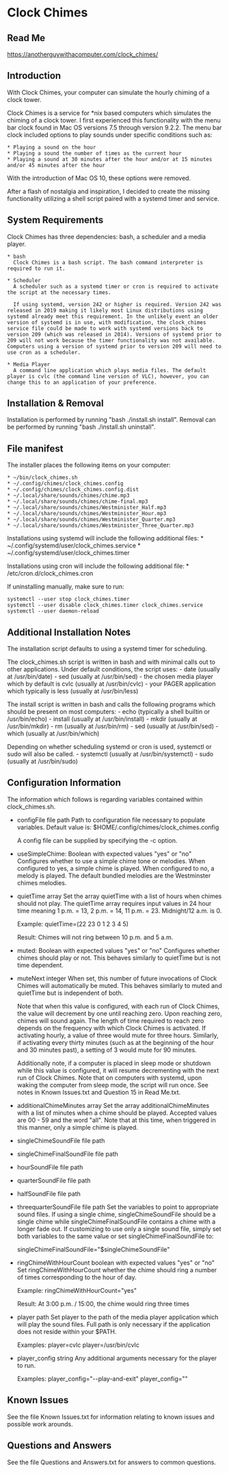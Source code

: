 # Clock Chimes

## Read Me

https://anotherguywithacomputer.com/clock_chimes/


## Introduction

With Clock Chimes, your computer can simulate the hourly chiming of a clock tower.

Clock Chimes is a service for *nix based computers which simulates the chiming of a clock tower. I first experienced this functionality with the menu bar clock found in Mac OS versions 7.5 through version 9.2.2. The menu bar clock included options to play sounds under specific conditions such as:

    * Playing a sound on the hour
    * Playing a sound the number of times as the current hour
    * Playing a sound at 30 minutes after the hour and/or at 15 minutes and/or 45 minutes after the hour

With the introduction of Mac OS 10, these options were removed. 

After a flash of nostalgia and inspiration, I decided to create the missing functionality utilizing a shell script paired with a systemd timer and service.


## System Requirements

Clock Chimes has three dependencies: bash, a scheduler and a media player.

    * bash
      Clock Chimes is a bash script. The bash command interpreter is required to run it.

    * Scheduler
      A scheduler such as a systemd timer or cron is required to activate the script at the necessary times.

      If using systemd, version 242 or higher is required. Version 242 was released in 2019 making it likely most Linux distributions using systemd already meet this requirement. In the unlikely event an older version of systemd is in use, with modification, the clock_chimes service file could be made to work with systemd versions back to version 209 (which was released in 2014). Versions of systemd prior to 209 will not work because the timer functionality was not available. Computers using a version of systemd prior to version 209 will need to use cron as a scheduler.

    * Media Player
      A command line application which plays media files. The default player is cvlc (the command line version of VLC), however, you can change this to an application of your preference.


## Installation & Removal

Installation is performed by running "bash ./install.sh install".
Removal can be performed by running "bash ./install.sh uninstall".


## File manifest

The installer places the following items on your computer:

    * ~/bin/clock_chimes.sh
    * ~/.config/chimes/clock_chimes.config
    * ~/.config/chimes/clock_chimes.config.dist
    * ~/.local/share/sounds/chimes/chime.mp3
    * ~/.local/share/sounds/chimes/chime-final.mp3
    * ~/.local/share/sounds/chimes/Westminister_Half.mp3
    * ~/.local/share/sounds/chimes/Westminister_Hour.mp3
    * ~/.local/share/sounds/chimes/Westminister_Quarter.mp3
    * ~/.local/share/sounds/chimes/Westminister_Three_Quarter.mp3

Installations using systemd will include the following additional files:
    * ~/.config/systemd/user/clock_chimes.service
    * ~/.config/systemd/user/clock_chimes.timer

Installations using cron will include the following additional file:
    * /etc/cron.d/clock_chimes.cron

If uninstalling manually, make sure to run:

    systemctl --user stop clock_chimes.timer
    systemctl --user disable clock_chimes.timer clock_chimes.service
    systemctl --user daemon-reload


## Additional Installation Notes

The installation script defaults to using a systemd timer for scheduling.

The clock_chimes.sh script is written in bash and with minimal calls out to other applications. Under default conditions, the script uses:
    - date (usually at /usr/bin/date)
    - sed (usually at /usr/bin/sed)
    - the chosen media player which by default is cvlc (usually at /usr/bin/cvlc)
    - your PAGER application which typically is less (usually at /usr/bin/less)

The install script is written in bash and calls the following programs which should be present on most computers:
    - echo (typically a shell builtin or /usr/bin/echo)
    - install (usually at /usr/bin/install)
    - mkdir (usually at /usr/bin/mkdir)
    - rm (usually at /usr/bin/rm)
    - sed (usually at /usr/bin/sed)
    - which (usually at /usr/bin/which)

Depending on whether scheduling systemd or cron is used, systemctl or sudo will also be called.
    - systemctl (usually at /usr/bin/systemctl)
    - sudo (usually at /usr/bin/sudo)


## Configuration Information

The information which follows is regarding variables contained within clock_chimes.sh.

   * configFile file path
       Path to configuration file necessary to populate variables.
       Default value is: $HOME/.config/chimes/clock_chimes.config

       A config file can be supplied by specifying the -c option.

   * useSimpleChime: Boolean with expected values "yes" or "no"
       Configures whether to use a simple chime tone or melodies. When configured to yes, a simple chime is played. When configured to no, a melody is played. The default bundled melodies are the Westminster chimes melodies.

   * quietTime array
       Set the array quietTime with a list of hours when chimes should not play. The quietTime array requires input values in 24 hour time meaning 1 p.m. = 13, 2 p.m. = 14, 11 p.m. = 23. Midnight/12 a.m. is 0.

       Example: 
           quietTime=(22 23 0 1 2 3 4 5)

       Result: Chimes will not ring between 10 p.m. and 5 a.m.

   * muted: Boolean with expected values "yes" or "no"
       Configures whether chimes should play or not. This behaves similarly to quietTime but is not time dependent.

   * muteNext integer
       When set, this number of future invocations of Clock Chimes will automatically be muted. This behaves similarly to muted and quietTime but is independent of both.

       Note that when this value is configured, with each run of Clock Chimes, the value will decrement by one until reaching zero. Upon reaching zero, chimes will sound again. The length of time required to reach zero depends on the frequency with which Clock Chimes is activated. If activating hourly, a value of three would mute for three hours. Similarly, if activating every thirty minutes (such as at the beginning of the hour and 30 minutes past), a setting of 3 would mute for 90 minutes.

       Additionally note, if a computer is placed in sleep mode or shutdown while this value is configured, it will resume decrementing with the next run of Clock Chimes. Note that on computers with systemd, upon waking the computer from sleep mode, the script will run once. See notes in Known Issues.txt and Question 15 in Read Me.txt.

   * additionalChimeMinutes array
       Set the array additionalChimeMinutes with a list of minutes when a chime should be played. Accepted values are 00 - 59 and the word "all". Note that at this time, when triggered in this manner, only a simple chime is played.

   * singleChimeSoundFile file path
   * singleChimeFinalSoundFile file path
   * hourSoundFile file path
   * quarterSoundFile file path
   * halfSoundFile file path
   * threequarterSoundFile file path
       Set the variables to point to appropriate sound files. If using a single chime, singleChimeSoundFile should be a single chime while singleChimeFinalSoundFile contains a chime with a longer fade out. If customizing to use only a single sound file, simply set both variables to the same value or set singleChimeFinalSoundFile to:

       singleChimeFinalSoundFile="$singleChimeSoundFile"

   * ringChimeWithHourCount boolean with expected values "yes" or "no"
       Set ringChimeWithHourCount whether the chime should ring a number of times corresponding to the hour of day.

       Example:
           ringChimeWithHourCount="yes"

       Result: At 3:00 p.m. / 15:00, the chime would ring three times

   * player path
       Set player to the path of the media player application which will play
       the sound files. Full path is only necessary if the application does
       not reside within your $PATH.

       Examples:
           player=cvlc
           player=/usr/bin/cvlc

   * player_config string
       Any additional arguments necessary for the player to run.

       Examples:
           player_config="--play-and-exit"
           player_config=""


## Known Issues

See the file Known Issues.txt for information relating to known issues and possible work arounds.


## Questions and Answers

See the file Questions and Answers.txt for answers to common questions.
